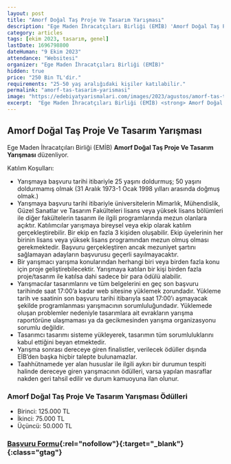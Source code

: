 ```yaml
---
layout: post
title: "Amorf Doğal Taş Proje Ve Tasarım Yarışması"
description: "Ege Maden İhracatçıları Birliği (EMİB) 'Amorf Doğal Taş Proje Ve Tasarım Yarışması' düzenliyor."
category: articles
tags: [ekim 2023, tasarım, genel]
lastDate: 1696798800
dateHuman: "9 Ekim 2023"
attendance: "Websitesi"
organizer: "Ege Maden İhracatçıları Birliği (EMİB)"
hidden: true
price: "250 Bin TL'dir."
requirements: "25-50 yaş aralığıdaki kişiler katılabilir."
permalink: "amorf-tas-tasarim-yarismasi"
image: "https://edebiyatyarismalari.com/images/2023/agustos/amorf-tas-tasarim-yarismasi.jpg"
excerpt:  "Ege Maden İhracatçıları Birliği (EMİB) <strong> Amorf Doğal Taş Proje Ve Tasarım Yarışması </strong> düzenliyor."
---
```


## Amorf Doğal Taş Proje Ve Tasarım Yarışması
Ege Maden İhracatçıları Birliği (EMİB) **Amorf Doğal Taş Proje Ve Tasarım Yarışması** düzenliyor.  

Katılım Koşulları:
- Yarışmaya başvuru tarihi itibariyle 25 yaşını doldurmuş; 50 yaşını doldurmamış olmak (31 Aralık 1973-1 Ocak 1998 yılları arasında doğmuş olmak.)
- Yarışmaya başvuru tarihi itibariyle üniversitelerin Mimarlık, Mühendislik, Güzel Sanatlar ve Tasarım Fakülteleri lisans veya yüksek lisans bölümleri ile diğer fakültelerin tasarım ile ilgili programlarında mezun olanlara açıktır. Katılımcılar yarışmaya bireysel veya ekip olarak katılım gerçekleştirebilir. Bir ekip en fazla 3 kişiden oluşabilir. Ekip üyelerinin her birinin lisans veya yüksek lisans programından mezun olmuş olması gerekmektedir. Başvuru gerçekleştiren ancak mezuniyet şartını sağlamayan adayların başvurusu geçerli sayılmayacaktır.
- Bir yarışmacı yarışma konularından herhangi biri veya birden fazla konu için proje geliştirebilecektir. Yarışmaya katılan bir kişi birden fazla proje/tasarım ile katılsa dahi sadece bir para ödülü alabilir.
- Yarışmacılar tasarımlarını ve tüm belgelerini en geç son başvuru tarihinde saat 17:00’a kadar web sitesine yüklemek zorundadır. Yükleme tarih ve saatinin son başvuru tarihi itibarıyla saat 17:00’ı aşmayacak şekilde programlanması yarışmacının sorumluluğundadır. Yüklemede oluşan problemler nedeniyle tasarımlara ait evrakların yarışma raportörüne ulaşmaması ya da gecikmesinden yarışma organizasyonu sorumlu değildir.
- Tasarımcı tasarımı sisteme yükleyerek, tasarımın tüm sorumluluklarını kabul ettiğini beyan etmektedir.
- Yarışma sonrası dereceye giren finalistler, verilecek ödüller dışında EİB’den başka hiçbir talepte bulunamazlar.
- Taahhütnamede yer alan hususlar ile ilgili aykırı bir durumun tespiti halinde dereceye giren yarışmacının ödülleri, varsa yapılan masraflar nakden geri tahsil edilir ve durum kamuoyuna ilan olunur.


### Amorf Doğal Taş Proje Ve Tasarım Yarışması Ödülleri
- Birinci: 125.000 TL 
- İkinci: 75.000 TL 
- Üçüncü: 50.000 TL 


### [Başvuru Formu](https://www.amorf.org/?ref=edebiyatyarismalari.com){:rel="nofollow"}{:target="_blank"}{:class="gtag"}
